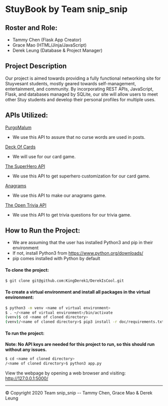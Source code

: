 # StuyBook by Team snip_snip
## Roster and Role:
- Tammy Chen (Flask App Creator)
- Grace Mao (HTML/Jinja/JavaScript)
- Derek Leung (Database & Project Manager)

## Project Description
Our project is aimed towards providing a fully functional networking site for Stuyvesant students, mostly geared towards self-management, entertainment, and community. By incorporating REST APIs, JavaScript, Flask, and databases managed by SQLite, our site will allow users to meet other Stuy students and develop their personal profiles for multiple uses.

## APIs Utilized:
[PurgoMalum](https://www.purgomalum.com/)
  - We use this API to assure that no curse words are used in posts.

[Deck Of Cards](https://deckofcardsapi.com/)
  - We will use for our card game.

[The SuperHero API](https://superheroapi.com/api/)
  - We use this API to get superhero customization for our card game.

[Anagrams](http://www.anagramica.com/api)
  - We use this API to make our anagrams game.

[The Open Trivia API](https://opentdb.com/api_config.php)
  - We use this API to get trivia questions for our trivia game.

## How to Run the Project:
- We are assuming that the user has installed Python3 and pip in their environment
- If not, install Python3 from https://www.python.org/downloads/
- pip comes installed with Python by default

#### To clone the project:
```bash
$ git clone git@github.com:KingDerek1/DerekIsCool.git
```

#### To create a virtual environment and install all packages in the virtual environment:
```bash
$ python3 -m venv <name of virtual environment>
$ . ~/<name of virtual environment>/bin/activate  
(venv)$ cd <name of cloned directory>
(venv)/<name of cloned directory>$ pip3 install -r doc/requirements.txt
```

#### To run the project:
**Note: No API keys are needed for this project to run, so this should run without any issues.**
```bash
$ cd <name of cloned directory>
/<name of cloned directory>$ python3 app.py
```

View the webpage by opening a web browser and visiting: http://127.0.0.1:5000/

---
© Copyright 2020 Team snip_snip -- Tammy Chen, Grace Mao & Derek Leung
